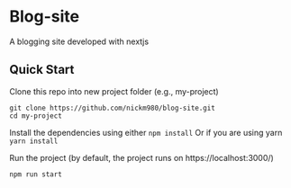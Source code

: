 # Blog-site
A blogging site developed with nextjs

## Quick Start
Clone this repo into new project folder (e.g., my-project)
```
git clone https://github.com/nickm980/blog-site.git
cd my-project
```

Install the dependencies using either 
```npm install``` 
Or if you are using yarn
``` yarn install ```

Run the project (by default, the project runs on https://localhost:3000/)

```
npm run start
```

